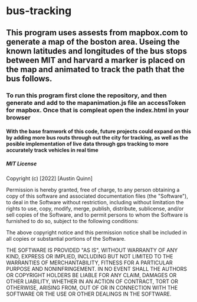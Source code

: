 # bus-tracking
## This program uses assests from mapbox.com to generate a map of the boston area. Useing the known latitudes and longitudes of the bus stops between MIT and harvard a marker is placed on the map and animated to track the path that the bus follows.
### To run this program first clone the repository, and then generate and add to the mapanimation.js file an accessToken for mapbox. Once that is compleat open the index.html in your browser
#### With the base framwork of this code, future projects could expand on this by adding more bus routs through out the city for tracking, as well as the posible implementation of live data through gps tracking to more accurately track vehicles in real time
##### MIT License

Copyright (c) [2022] [Austin Quinn]

Permission is hereby granted, free of charge, to any person obtaining a copy
of this software and associated documentation files (the "Software"), to deal
in the Software without restriction, including without limitation the rights
to use, copy, modify, merge, publish, distribute, sublicense, and/or sell
copies of the Software, and to permit persons to whom the Software is
furnished to do so, subject to the following conditions:

The above copyright notice and this permission notice shall be included in all
copies or substantial portions of the Software.

THE SOFTWARE IS PROVIDED "AS IS", WITHOUT WARRANTY OF ANY KIND, EXPRESS OR
IMPLIED, INCLUDING BUT NOT LIMITED TO THE WARRANTIES OF MERCHANTABILITY,
FITNESS FOR A PARTICULAR PURPOSE AND NONINFRINGEMENT. IN NO EVENT SHALL THE
AUTHORS OR COPYRIGHT HOLDERS BE LIABLE FOR ANY CLAIM, DAMAGES OR OTHER
LIABILITY, WHETHER IN AN ACTION OF CONTRACT, TORT OR OTHERWISE, ARISING FROM,
OUT OF OR IN CONNECTION WITH THE SOFTWARE OR THE USE OR OTHER DEALINGS IN THE
SOFTWARE.
